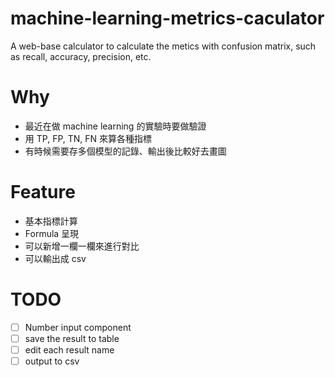 # machine-learning-metrics-caculator
A web-base calculator to calculate the metics with confusion matrix, such as recall, accuracy, precision, etc. 


# Why

- 最近在做 machine learning 的實驗時要做驗證
- 用 TP, FP, TN, FN 來算各種指標
- 有時候需要存多個模型的記錄、輸出後比較好去畫圖

# Feature

- 基本指標計算
- Formula 呈現
- 可以新增一欄一欄來進行對比
- 可以輸出成 csv

# TODO

- [ ]  Number input component 
- [ ]  save the result to table
- [ ]  edit each result name 
- [ ]  output to csv
